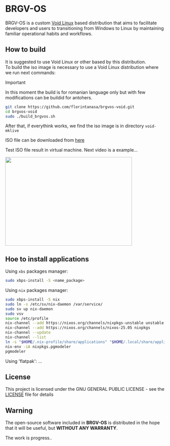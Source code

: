 # BRGV-OS

BRGV-OS is a custom [Void Linux](https://voidlinux.org/) based distribution that aims to facilitate developers and users to transitioning from Windows to Linux by maintaining familiar operational habits and workflows.

## How to build

It is suggested to use Void Linux or other based by this distribution.  
To build the iso image is necessary to use a Void Linux distribution where we run next commands:  

> [!IMPORTANT]  
> In this moment the build is for romanian language only but with few modifications can be buildid for antohers.

```bash
git clone https://github.com/florintanasa/brgvos-void.git
cd brgvos-void
sudo ./build_brgvos.sh
```  

After that, if everythink works, we find the iso image is in directory `void-mklive`

ISO file can be downloaded from [here](https://sourceforge.net/projects/brgv-os/files/brgv-os-2025/) 

Test ISO file result in virtual machine.
Next video is a example...  

[<img src="https://img.youtube.com/vi/QVdH_dGIyOQ/maxresdefault.jpg" width="400" height="280"
/>](https://www.youtube.com/embed/QVdH_dGIyOQ)

## Hoe to install applications

Using `xbs` packages manager:

```bash
sudo xbps-install -S <name_package>
```

Using `nix` packages manager:
```bash 
sudo xbps-install -S nix
sudo ln -s /etc/sv/nix-daemon /var/service/
sudo sv up nix-daemon
sudo vsv
source /etc/profile
nix-channel --add https://nixos.org/channels/nixpkgs-unstable unstable
nix-channel --add https://nixos.org/channels/nixos-25.05 nixpkgs
nix-channel --update
nix-channel --list
ln -s "$HOME/.nix-profile/share/applications" "$HOME/.local/share/applications/nix-env"
nix-env -iA nixpkgs.pgmodeler
pgmodeler
```

Using 'flatpak':
...


## License

This project is licensed under the GNU GENERAL PUBLIC LICENSE - see the [LICENSE](LICENSE) file for details

## Warning 

The open-source software included in **BRGV-OS** is distributed in the hope that it will be useful, but **WITHOUT ANY WARRANTY**.

The work is progress..

<!-- https://github.com/scopatz/nanorc -->
